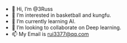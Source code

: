 - 👋 Hi, I’m @3Russ
- 👀 I’m interested in basketball and kungfu.
- 🌱 I’m currently learning AI.
- 💞️ I’m looking to collaborate on Deep learning.
- 📫 My Email is <rui3377@qq.com>

<!---
3Russ/3Russ is a ✨ special ✨ repository because its `README.md` (this file) appears on your GitHub profile.
You can click the Preview link to take a look at your changes.
--->

